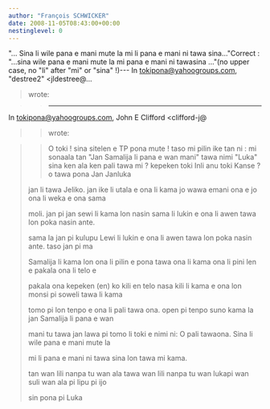 ```yaml
---
author: "François SCHWICKER"
date: 2008-11-05T08:43:00+00:00
nestinglevel: 0
---
```

"... Sina li wile pana e mani mute la mi li pana e mani ni tawa sina..."Correct : "...sina wile pana e mani mute la mi pana e mani ni tawasina ..."(no upper case, no "li" after "mi" or "sina" !)---
 In [tokipona@yahoogroups.com](mailto://tokipona@yahoogroups.com), "destree2" <jldestree@...
> wrote:

>> ---
 In [tokipona@yahoogroups.com](mailto://tokipona@yahoogroups.com), John E Clifford <clifford-j@
>> wrote:

>> O toki !
>> sina sitelen e TP pona mute ! taso mi pilin ike tan ni : mi sonaala
> tan "Jan Samalija li pana e wan mani" tawa nimi "Luka"
>> sina ken ala ken pali tawa mi ? kepeken toki Inli anu toki Kanse ?
>> o tawa pona
>> Jan Janluka
>>>>>> 
>> 
> jan li tawa Jeliko. jan ike li utala e ona li kama jo wawa emani
> ona e jo ona li weka e ona sama
> 
> moli. jan pi jan sewi li kama lon nasin sama li lukin e ona li
> awen tawa lon poka nasin ante.
> 
> sama la jan pi kulupu Lewi li lukin e ona li awen tawa lon poka
> nasin ante. taso jan pi ma
> 
> Samalija li kama lon ona li pilin e pona tawa ona li kama ona li
> pini len e pakala ona li telo e
> 
> pakala ona kepeken (en) ko kili en telo nasa kili li kama e ona
> lon monsi pi soweli tawa li kama
> 
> tomo pi lon tenpo e ona li pali tawa ona. open pi tenpo suno
> kama la jan Samalija li pana e wan
> 
> mani tu tawa jan lawa pi tomo li toki e nimi ni: O pali tawaona.
> Sina li wile pana e mani mute la
> 
> mi li pana e mani ni tawa sina lon tawa mi kama.
> 
> tan wan lili nanpa tu wan ala tawa wan lili nanpa tu wan lukapi
> wan suli wan ala pi lipu pi ijo
> 
> sin pona pi Luka
> 
>>